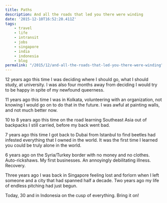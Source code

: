 ```yaml
---
title: Paths
description: And all the roads that led you there were winding
date: '2015-12-10T16:52:20.411Z'
tags:
    - travel
    - life
    - intransit
    - jobs
    - singapore
    - india
    - indonesia
    - blog
permalink: "/2015/12/and-all-the-roads-that-led-you-there-were-winding"
---
```


12 years ago this time I was deciding where I should go, what I should study, at university. I was also four months away from deciding I would try to be happy in spite of my newfound queerness.

11 years ago this time I was in Kolkata, volunteering with an organization, not knowing I would go on to do that in the future. I was awful at painting walls, and not much better now.

10 to 8 years ago this time on the road learning Southeast Asia out of backpacks I still carried, before my back went bad.

7 years ago this time I got back to Dubai from Istanbul to find beetles had infested everything that I owned in the world. It was the first time I learned you could be truly alone in the world.

6 years ago on the Syria/Turkey border with no money and no clothes. Auto-rickshaws. My first businesses. An annoyingly debilitating illness. Recovery.

Three years ago I was back in Singapore feeling lost and forlorn when I left someone and a city that had spanned half a decade. Two years ago my life of endless pitching had just begun.

Today, 30 and in Indonesia on the cusp of everything. Bring it on!